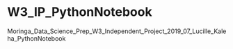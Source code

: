 # W3_IP_PythonNotebook
Moringa_Data_Science_Prep_W3_Independent_Project_2019_07_Lucille_Kaleha_PythonNotebook
